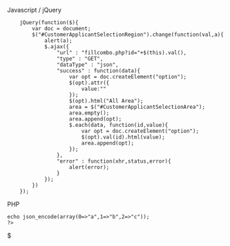 Javascript / jQuery

        jQuery(function($){
            var doc = document;
            $("#CustomerApplicantSelectionRegion").change(function(val,a){
                alert(a);
                $.ajax({
                    "url" : "fillcombo.php?id="+$(this).val(),
                    "type" : "GET",
                    "dataType" : "json",
                    "success" : function(data){
                        var opt = doc.createElement("option");
                        $(opt).attr({
                            value:""
                        });
                        $(opt).html("All Area");
                        area = $("#CustomerApplicantSelectionArea");
                        area.empty();
                        area.append(opt);
                        $.each(data, function(id,value){
                            var opt = doc.createElement("option");
                            $(opt).val(id).html(value);
                            area.append(opt);
                        });
                    },
                    "error" : function(xhr,status,error){
                        alert(error);
                    }
                });
            })
        });

PHP

    echo json_encode(array(0=>"a",1=>"b",2=>"c"));
    ?>

$
